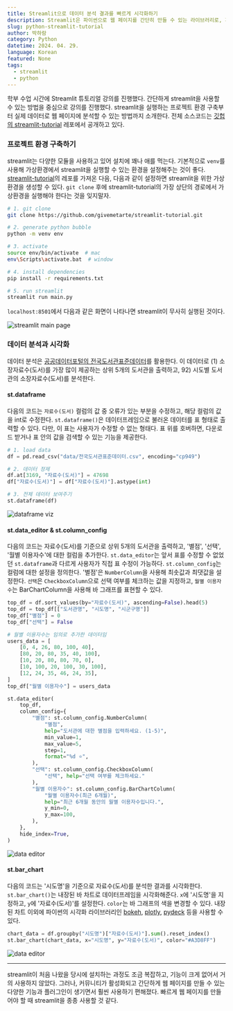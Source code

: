 ```yaml
---
title: Streamlit으로 데이터 분석 결과를 빠르게 시각화하기
description: Streamlit은 파이썬으로 웹 페이지를 간단히 만들 수 있는 라이브러리로, 파이썬으로 데이터 분석한 결과를 웹 페이지에 빠르게 시각화해보자.
slug: python-streamlit-tutorial
author: 박하람
category: Python
datetime: 2024. 04. 29.
language: Korean
featured: None
tags:
  - streamlit
  - python
---
```


학부 수업 시간에 Streamlit 튜토리얼 강의를 진행했다. 간단하게 streamlit을 사용할 수 있는 방법을 중심으로 강의를 진행했다.
streamlit을 실행하는 프로젝트 환경 구축부터 실제 데이터로 웹 페이지에 분석할 수 있는 방법까지 소개한다. 전체 소스코드는 [깃헙의 streamlit-tutorial](https://github.com/givemetarte/streamlit-tutorial) 레포에서 공개하고 있다.

### 프로젝트 환경 구축하기

streamlit는 다양한 모듈을 사용하고 있어 설치에 꽤나 애를 먹는다. 기본적으로 `venv`를 사용해 가상환경에서 streamlit을 실행할 수 있는 환경을 설정해주는 것이 좋다. [streamlit-tutorial](https://github.com/givemetarte/streamlit-tutorial)의 레포를 가져온 다음, 다음과 같이 설정하면 streamlit을 위한 가상환경을 생성할 수 있다. `git clone` 후에 streamlit-tutorial의 가장 상단의 경로에서 가상환경을 실행해야 한다는 것을 잊지말자.

```bash
# 1. git clone
git clone https://github.com/givemetarte/streamlit-tutorial.git

# 2. generate python bubble
python -m venv env

# 3. activate
source env/bin/activate  # mac
env\Scripts\activate.bat  # window

# 4. install dependencies
pip install -r requirements.txt

# 5. run streamlit
streamlit run main.py
```

`localhost:8501`에서 다음과 같은 화면이 나타나면 streamlit이 무사히 실행된 것이다.

![streamlit main page](/python-streamlit-tutorial/main.png)

### 데이터 분석과 시각화

데이터 분석은 [공공데이터포털의 전국도서관표준데이터](https://www.data.go.kr/data/15013109/standard.do)를 활용한다. 이 데이터로 (1) 소장자료수(도서)를 가장 많이 제공하는 상위 5개의 도서관을 출력하고, 92) 시도별 도서관의 소장자료수(도서)를 분석한다.

#### st.dataframe

다음의 코드는 `자료수(도서)` 컬럼의 값 중 오류가 있는 부분을 수정하고, 해당 컬럼의 값을 int로 수정한다. `st.dataframe()`은 데이터프레임으로 불러온 데이터를 표 형태로 출력할 수 있다. 다만, 이 표는 사용자가 수정할 수 없는 형태다. 표 위를 호버하면, 다운로드 받거나 표 안의 값을 검색할 수 있는 기능을 제공한다.

```py
# 1. load data
df = pd.read_csv("data/전국도서관표준데이터.csv", encoding="cp949")

# 2. 데이터 정제
df.at[3169, "자료수(도서)"] = 47698
df["자료수(도서)"] = df["자료수(도서)"].astype(int)

# 3. 전체 데이터 보여주기
st.dataframe(df)
```

![dataframe viz](/python-streamlit-tutorial/dataframe.png)

#### st.data_editor & st.column_config

다음의 코드는 자료수(도서)를 기준으로 상위 5개의 도서관을 출력하고, '별점', '선택', '월별 이용자수'에 대한 컬럼을 추가한다. `st.data_editor`는 앞서 표를 수정할 수 없었던 `st.dataframe`과 다르게 사용자가 직접 표 수정이 가능하다. `st.column_config`는 컬럼에 대한 설정을 정의한다. '별점'은 `NumberColumn`을 사용해 최솟값과 최댓값을 설정한다. `선택`은 `CheckboxColumn`으로 선택 여부를 체크하는 값을 지정하고, `월별 이용자수`는 BarChartColumn을 사용해 바 그래프를 표현할 수 있다.

```py
top_df = df.sort_values(by="자료수(도서)", ascending=False).head(5)
top_df = top_df[["도서관명", "시도명", "시군구명"]]
top_df["별점"] = 0
top_df["선택"] = False

# 월별 이용자수는 임의로 추가한 데이터임
users_data = [
    [0, 4, 26, 80, 100, 40],
    [80, 20, 80, 35, 40, 100],
    [10, 20, 80, 80, 70, 0],
    [10, 100, 20, 100, 30, 100],
    [12, 24, 35, 46, 24, 35],
]
top_df["월별 이용자수"] = users_data

st.data_editor(
    top_df,
    column_config={
        "별점": st.column_config.NumberColumn(
            "별점",
            help="도서관에 대한 별점을 입력하세요. (1-5)",
            min_value=1,
            max_value=5,
            step=1,
            format="%d ⭐",
        ),
        "선택": st.column_config.CheckboxColumn(
            "선택", help="선택 여부를 체크하세요."
        ),
        "월별 이용자수": st.column_config.BarChartColumn(
            "월별 이용자수(최근 6개월)",
            help="최근 6개월 동안의 월별 이용자수입니다.",
            y_min=0,
            y_max=100,
        ),
    },
    hide_index=True,
)
```

![data editor](/python-streamlit-tutorial/data_editor.png)

#### st.bar_chart

다음의 코드는 '시도명'을 기준으로 자료수(도서)를 분석한 결과를 시각화한다. `st.bar_chart()`는 내장된 바 차트로 데이터프레임을 시각화해준다. `x`에 '시도명'을 지정하고, `y`에 '자료수(도서)'를 설정한다. `color`는 바 그래프의 색을 변경할 수 있다. 내장된 차트 이외에 파이썬의 시각화 라이브러리인 [bokeh](https://docs.streamlit.io/develop/api-reference/charts/st.bokeh_chart), [plotly](https://docs.streamlit.io/develop/api-reference/charts/st.plotly_chart), [pydeck](https://docs.streamlit.io/develop/api-reference/charts/st.pydeck_chart) 등을 사용할 수 있다.

```py
chart_data = df.groupby("시도명")["자료수(도서)"].sum().reset_index()
st.bar_chart(chart_data, x="시도명", y="자료수(도서)", color="#A3D8FF")
```

![data editor](/python-streamlit-tutorial/visualization.png)

---

streamlit이 처음 나왔을 당시에 설치하는 과정도 조금 복잡하고, 기능이 크게 없어서 거의 사용하지 않았다. 그러나, 커뮤니티가 활성화되고 간단하게 웹 페이지를 만들 수 있는 다양한 기능과 플러그인이 생기면서 훨씬 사용하기 편해졌다. 빠르게 웹 페이지를 만들어야 할 때 streamlit을 종종 사용할 것 같다.

